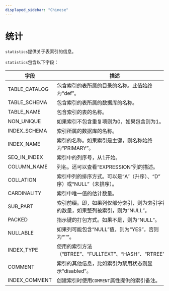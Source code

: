 ```yaml
---
displayed_sidebar: "Chinese"
---
```


# 统计

`statistics`提供关于表索引的信息。

`statistics`包含以下字段：

| **字段**       | **描述**                                                   |
| ------------- | ------------------------------------------------------------ |
| TABLE_CATALOG | 包含索引的表所属的目录的名称。此值始终为“def”。               |
| TABLE_SCHEMA  | 包含索引的表所属的数据库的名称。                               |
| TABLE_NAME    | 包含索引的表的名称。                                        |
| NON_UNIQUE    | 如果索引不包含重复项则为0，如果包含则为1。                     |
| INDEX_SCHEMA  | 索引所属的数据库的名称。                                      |
| INDEX_NAME    | 索引的名称。如果索引是主键，则名称始终为“PRIMARY”。             |
| SEQ_IN_INDEX  | 索引中的列序号，从1开始。                                      |
| COLUMN_NAME   | 列名。还可以查看“EXPRESSION”列的描述。                           |
| COLLATION     | 索引中列的排序方式。可以是“A”（升序）、“D”（降序）或“NULL”（未排序）。 |
| CARDINALITY   | 索引中唯一值的估计数量。                                       |
| SUB_PART      | 索引前缀。即，如果列仅部分索引，则为索引字符的数量，如果整列被索引，则为“NULL”。 |
| PACKED        | 指示键的打包方式。如果不是，则为“NULL”。                          |
| NULLABLE      | 如果列可能包含“NULL”值，则为“YES”，否则为“''”。                 |
| INDEX_TYPE    | 使用的索引方法（“BTREE”、“FULLTEXT”、“HASH”、“RTREE”）。          |
| COMMENT       | 索引的其他信息，比如索引为禁用状态则显示“disabled”。                |
| INDEX_COMMENT | 创建索引时使用`COMMENT`属性提供的索引备注。                        |